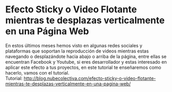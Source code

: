 # Efecto Sticky o Video Flotante mientras te desplazas verticalmente en una Página Web
En estos últimos meses hemos visto en algunas redes sociales y plataformas que soportan la reproducción de videos mientras estas navegando o desplazándote hacia abajo o arriba de la página, entre ellas se encuentran Facebook y Youtube, si eres desarrollador y estas interesado en aplicar este efecto a tus proyectos, en este tutorial te enseñaremos como hacerlo, vamos con el tutorial.
<br>
Tutorial: http://blog.nubecolectiva.com/efecto-sticky-o-video-flotante-mientras-te-desplazas-verticalmente-en-una-pagina-web/ 
